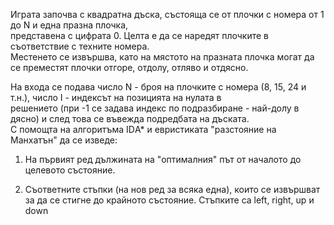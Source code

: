 Играта започва с квадратна дъска, състояща се от плочки с номера от 1 до N и една празна плочка,  
представена с цифрата 0. Целта е да се наредят плочките в съответствие с техните номера.  
Местенето се извършва, като на мястото на празната плочка могат да се преместят плочки отгоре, отдолу, отляво и отдясно.  

На входа се подава число N - броя на плочките с номера (8, 15, 24 и т.н.), число I - индексът на позицията на нулата в  
решението (при -1 се задава индекс по подразбиране - най-долу в дясно) и след това се въвежда подредбата на дъската.  
С помощта на алгоритъма IDА* и евристиката "разстояние на Манхатън" да се изведе:  

1) На първият ред дължината на "оптималния" път от началото до целевото състояние.  

2) Съответните стъпки (на нов ред за всяка една), които се извършват за да се стигне до крайното състояние. Стъпките са left, right, up и down  


